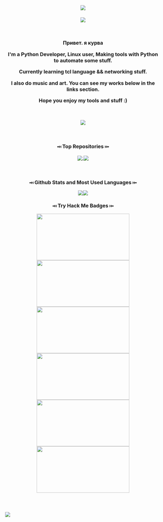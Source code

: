 <!-- Intro text -->
<h1 align="center">
    <a href="https://Kourva.github.io"> 
        <img src="https://readme-typing-svg.demolab.com?font=Rubik+Vinyl&duration=3000&pause=1000&color=00ff00&width=135&lines=%3C%2F++Kourva++%2F%3E" />
    </a>

</h1>

<!-- Trophies -->
<h3 align="center">
    <img align="center" src="https://github-profile-trophy.vercel.app/?username=Kourva&theme=matrix&no-bg=true&no-frame=false&column=6&row=1&margin-w=10" />
    <br><br><br>
    <p>Привет. я курва </p>
<!--     <a href="https://tryhackme.com/p/Kourva">
        <img src="https://tryhackme-badges.s3.amazonaws.com/Kourva.png" alt="THM">
    </a> -->
<!--     <br><br> -->
    <p> I'm a Python Developer, Linux user, Making tools with Python to automate some stuff. </p>
    <p> Currently learning tcl language && networking stuff.</p>
    <p> I also do music and art. You can see my works below in the links section. </p>
    <p> Hope you enjoy my tools and stuff :)</p>
    <br>
    
</h3>

<!-- Streak stats -->
<p align="center">
<img align="center" src="https://streak-stats.demolab.com?user=Kourva&theme=hacker&border_radius=5.0&background=DD272700&ring=00FF00&fire=545454&currStreakNum=888888&sideNums=8F8F8F&sideLabels=00FF00&dates=888888&border=aaaaaaaa" />
</p>

<!-- Extra pins -->
<h3 align="center">
    <br>
    <p> ⤟ Top Repositories ⤠ </p>
    <a href="https://github.com/Kourva/V2rayDoprax">
        <img align="center" src="https://github-readme-stats-git-masterrstaa-rickstaa.vercel.app/api/pin/?username=Kourva&repo=V2rayDoprax&theme=transparent&show_owner=true" />
    </a>
    <a href="https://github.com/Kourva/V2Paste">
        <img align="center" src="https://github-readme-stats-git-masterrstaa-rickstaa.vercel.app/api/pin/?username=Kourva&repo=V2Paste&theme=transparent&show_owner=true" />
    </a>
    


<!-- Github Stats and Most used languages-->
<h3 align="center">
    <br>
    <p>⤟ Github Stats and Most Used Languages ⤠</p>
    <p align="center">
        <img src="https://github-readme-stats-git-masterrstaa-rickstaa.vercel.app/api?username=Kourva&show_icons=true&theme=transparent&hide_border=true&show_icons=true&include_all_commits=true&count_private=true&line_height=28&ring_color=44ffff" /><img src="https://github-readme-stats-git-masterrstaa-rickstaa.vercel.app/api/top-langs/?username=Kourva&hide_border=true&theme=transparent&layout=compact&langs_count=10" />
    </p>
</h3>
    
<h3 align="center">⤟ Try Hack Me Badges ⤠</h3>
    
<p align="center">
    <img src="https://user-images.githubusercontent.com/118578799/222703176-ffc31de7-e03f-479a-97bc-25e01e095a03.png" width=300 height=150 />
    <img src="https://user-images.githubusercontent.com/118578799/222705805-255bcf41-6ae2-4613-ba7b-3d7c378ea16a.png" width=300 height=150 />
    <img src="https://user-images.githubusercontent.com/118578799/222703196-51f5e6c6-7a25-4dbd-9d54-bf72573fd7d5.png" width=300 height=150 />
    <img src="https://user-images.githubusercontent.com/118578799/222703163-ceecdd8d-5349-48f0-b886-79a34e134491.png" width=300 height=150 />    
    <img src="https://user-images.githubusercontent.com/118578799/222703334-f1af742c-e14d-4074-9466-328bfd680915.png" width=300 height=150 />
    <img src="https://user-images.githubusercontent.com/118578799/222854998-f378ec46-3022-43c3-855e-cea1dcf66664.png" width=300 height=150 />
</p>

<br><br>
    
<img align="center" src="https://user-images.githubusercontent.com/118578799/221409729-aa10d723-4008-478d-8a15-62bfae011c4d.svg" /> 

